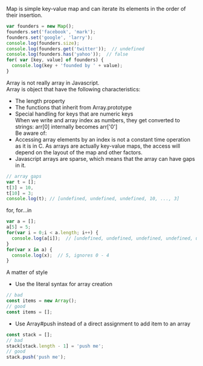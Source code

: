 Map is simple key-value map and can iterate its elements in the order of their insertion.
```Javascript
var founders = new Map();
founders.set('facebook', 'mark');
founders.set('google', 'larry');
console.log(founders.size);
console.log(founders.get('twitter'));  // undefined
console.log(founders.has('yahoo'));  // false
for( var [key, value] of founders) {
  console.log(key + 'founded by ' + value);
}
```

Array is not really array in Javascript.  
Array is object that have the following characteristics:
* The length property
* The functions that inherit from Array.prototype
* Special handling for keys that are numeric keys  
When we write and array index as numbers, they get converted to strings: arr[0] internally becomes arr['0']  
Be aware of:
* Accessing array elements by an index is not a constant time operation as it is in C. As arrays are actually key-value maps, the access will depend on the layout of the map and other factors.
* Javascript arrays are sparse, which means that the array can have gaps in it.
```Javascript
// array gaps
var t = [];
t[3] = 10,
t[10] = 3;
console.log(t); // [undefined, undefined, undefined, 10, ..., 3]
```

for, for...in
```Javascript
var a = [];
a[5] = 5;
for(var i = 0;i < a.length; i++) {
  console.log(a[i]);  // [undefined, undefined, undefined, undefined, undefined, 5]
}
for(var x in a) {
  console.log(x);  // 5, ignores 0 - 4
}
```
A matter of style
* Use the literal syntax for array creation
```Javascript
// bad
const items = new Array();
// good
const items = [];
```
* Use Array#push instead of a direct assignment to add item to an array
```Javascript
const stack = [];
// bad
stack[stack.length - 1] = 'push me';
// good
stack.push('push me');
```
